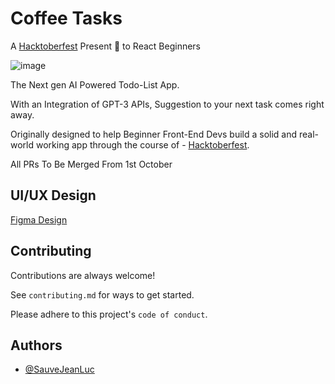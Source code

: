
# Coffee Tasks

A [Hacktoberfest](https://hacktoberfest.com/) Present 🎁 to React Beginners

![image](https://user-images.githubusercontent.com/68426990/192261187-84c1029b-686c-4549-a41d-9f23394a98a9.png)


The Next gen AI Powered Todo-List App.

With an Integration of GPT-3 APIs, Suggestion to your next task comes right away.

Originally designed to help Beginner Front-End Devs build a solid 
and real-world working app through the course of - [Hacktoberfest](https://hacktoberfest.com/).

All PRs To Be Merged From 1st October

## UI/UX Design

  [Figma Design](https://www.figma.com/file/2DdRHkoszU7lxTvcyBchJ8/React-TODO?node-id=0%3A1)

## Contributing

Contributions are always welcome!

See `contributing.md` for ways to get started.

Please adhere to this project's `code of conduct`.


## Authors

- [@SauveJeanLuc](https://github.com/SauveJeanLuce)

